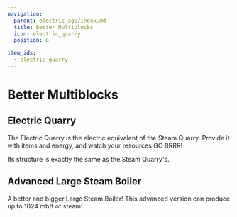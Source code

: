 ```yaml
---
navigation:
  parent: electric_age/index.md
  title: Better Multiblocks
  icon: electric_quarry
  position: 8

item_ids:
  - electric_quarry
---
```


# Better Multiblocks

<GameScene zoom="2"  interactive={true}>
  <ImportStructure src="../assets/structures/electric_quarry.snbt" />
</GameScene>

## Electric Quarry

<Recipe id="modern_industrialization:electric_age/machine/electric_quarry_asbl" />

The Electric Quarry is the electric equivalent of the Steam Quarry. Provide it with items and energy, and watch your resources GO BRRR!

Its structure is exactly the same as the Steam Quarry's.

## Advanced Large Steam Boiler

<Recipe id="modern_industrialization:electric_age/machine/advanced_large_steam_boiler_asbl" />

A better and bigger Large Steam Boiler! This advanced version can produce up to 1024 mb/t of steam!
